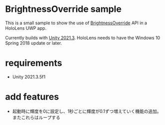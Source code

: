 # BrightnessOverride sample
This is a small sample to show the use of [BrightnessOverride](https://docs.microsoft.com/en-us/uwp/api/windows.graphics.display.brightnessoverride) API in a HoloLens UWP app.

Currently builds with [Unity 2021.3](https://unity3d.com/unity/qa/lts-releases?version=2021.3).  HoloLens needs to have the Windows 10 Spring 2018 update or later.

# requirements
* Unity 2021.3.5f1

# add features
* 起動時に輝度を0に設定し、1秒ごとに輝度が0.1ずつ増えていく機能の追加。またこれらはループする